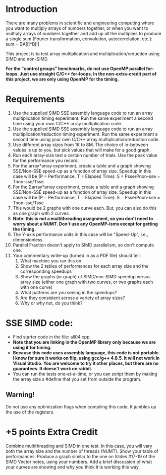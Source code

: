 # Introduction

There are many problems in scientific and engineering computing where you want to multiply arrays of numbers together, or when you want to multiply arrays of numbers together and add up all the multiplies to produce a single sum (Fourier transformation, convolution, autocorrelation, etc.): sum = ΣA[i]*B[i]

This project is to test array multiplication and multiplication/reduction using SIMD and non-SIMD.

**For the "control groups" benchmarks, do not use OpenMP parallel for-loops. Just use straight C/C++ for-loops. In the non-extra-credit part of this project, we are only using OpenMP for the timing.**

# Requirements

1. Use the supplied SIMD SSE assembly language code to run an array multiplication timing experiment. Run the same experiment a second time using your own C/C++ array multiplication code.
2. Use the supplied SIMD SSE assembly language code to run an array multiplication/reduction timing experiment. Run the same experiment a second time using your own C/C++ array multiplication/reduction code.
3. Use different array sizes from 1K to 8M. The choice of in-between values is up to you, but pick values that will make for a good graph.
4. Run each array-size test a certain number of trials. Use the peak value for the performance you record.
5. For the array*array experiment, create a table and a graph showing SSE/Non-SSE speed-up as a function of array size. Speedup in this case will be (P = Performance, T = Elapsed Time):
  S = Psse/Pnon-sse = Tnon-sse/Tsse
6. For the Σarray*array experiment, create a table and a graph showing SSE/Non-SSE speed-up as a function of array size. Speedup in this case will be (P = Performance, T = Elapsed Time):
  S = Psse/Pnon-sse = Tnon-sse/Tsse
7. This would be 2 graphs with one curve each. But, you can also do this as one graph with 2 curves.
8. **Note: this is not a multithreading assignment, so you don't need to worry about a NUMT. Don't use any OpenMP-isms except for getting the timing.**
9. The Y-axis performance units in this case will be "Speed-Up", i.e., dimensionless.
10. Parallel Fraction doesn't apply to SIMD parallelism, so don't compute one.
11. Your commentary write-up (turned in as a PDF file) should tell:
    1. What machine you ran this on
    2. Show the 2 tables of performances for each array size and the corresponding speedups
    3. Show the graphs (or graph) of SIMD/non-SIMD speedup versus array size (either one graph with two curves, or two graphs each with one curve)
    4. What patterns are you seeing in the speedups?
    5. Are they consistent across a variety of array sizes?
    6. Why or why not, do you think? 

# SSE SIMD code:
- Find starter code in the file: all04.cpp.
- **Note that you are linking in the OpenMP library only because we are using it for timing.**
- **Because this code uses assembly language, this code is not portable. I know for sure it works on flip, using gcc/g++ 4.8.5. It will not work in Visual Studio. You are welcome to try it other places, but there are no guarantees. It doesn't work on rabbit.**
- You can run the tests one-at-a-time, or you can script them by making the array size a #define that you set from outside the program. 

## Warning!
Do not use any optimization flags when compiling this code. It jumbles up the use of the registers.

# +5 points Extra Credit

Combine multithreading and SIMD in one test. In this case, you will vary both the array size and the number of threads (NUMT). Show your table of performances. Produce a graph similar to the one on Slides #17-19 of the SIMD Vector notes, using your numbers. Add a brief discussion of what your curves are showing and why you think it is working this way. 
